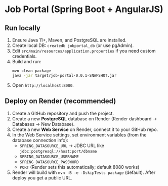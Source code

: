 # Job Portal (Spring Boot + AngularJS)

## Run locally
1. Ensure Java 11+, Maven, and PostgreSQL are installed.
2. Create local DB: `createdb jobportal_db` (or use pgAdmin).
3. Edit `src/main/resources/application.properties` if you need custom credentials.
4. Build and run:
   ```bash
   mvn clean package
   java -jar target/job-portal-0.0.1-SNAPSHOT.jar
   ```
5. Open `http://localhost:8080`.

## Deploy on Render (recommended)
1. Create a GitHub repository and push the project.
2. Create a new **PostgreSQL** database on Render (Render dashboard -> Databases -> New Database).
3. Create a new **Web Service** on Render, connect it to your GitHub repo.
4. In the Web Service settings, set environment variables (from the database connection info):
   - `SPRING_DATASOURCE_URL` -> JDBC URL like `jdbc:postgresql://host:port/dbname`
   - `SPRING_DATASOURCE_USERNAME`
   - `SPRING_DATASOURCE_PASSWORD`
   - `PORT` (Render sets this automatically; default 8080 works)
5. Render will build with `mvn -B -e -DskipTests package` (default). After deploy you get a public URL.
